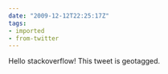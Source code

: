 ```yaml
---
date: "2009-12-12T22:25:17Z"
tags:
- imported
- from-twitter
---
```

Hello stackoverflow! This tweet is geotagged.
